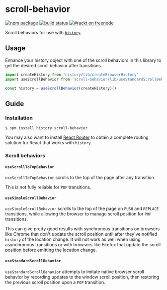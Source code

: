 # scroll-behavior 

[![npm package](https://img.shields.io/npm/v/scroll-behavior.svg?style=flat-square)](https://www.npmjs.org/package/scroll-behavior)
[![build status](https://img.shields.io/travis/rackt/scroll-behavior/master.svg?style=flat-square)](https://travis-ci.org/rackt/scroll-behavior)
[![#rackt on freenode](https://img.shields.io/badge/irc-rackt_on_freenode-61DAFB.svg?style=flat-square)](https://webchat.freenode.net/)

Scroll behaviors for use with [`history`](https://github.com/rackt/history).

## Usage

Enhance your history object with one of the scroll behaviors in this library to get the desired scroll behavior after transitions.

```js
import createHistory from 'history/lib/createBrowserHistory'
import useScrollBehavior from 'scroll-behavior/lib/useStandardScrollBehavior'

const history = useScrollBehavior(createHistory)()
```

## Guide

### Installation

```
$ npm install history scroll-behavior
```

You may also want to install [React Router](https://github.com/rackt/react-router) to obtain a complete routing solution for React that works with `history`. 

### Scroll behaviors

#### `useScrollToTopBehavior`

`useScrollToTopBehavior` scrolls to the top of the page after any transition.

This is not fully reliable for `POP` transitions.

#### `useSimpleScrollBehavior`

`useSimpleScrollBehavior` scrolls to the top of the page on `PUSH` and `REPLACE` transitions, while allowing the browser to manage scroll position for `POP` transitions.

This can give pretty good results with synchronous transitions on browsers like Chrome that don't update the scroll position until after they've notified `history` of the location change. It will not work as well when using asynchronous transitions or with browsers like Firefox that update the scroll position before emitting the location change.

#### `useStandardScrollBehavior`

`useStandardScrollBehavior` attempts to imitate native browser scroll behavior by recording updates to the window scroll position, then restoring the previous scroll position upon a `POP` transition.
